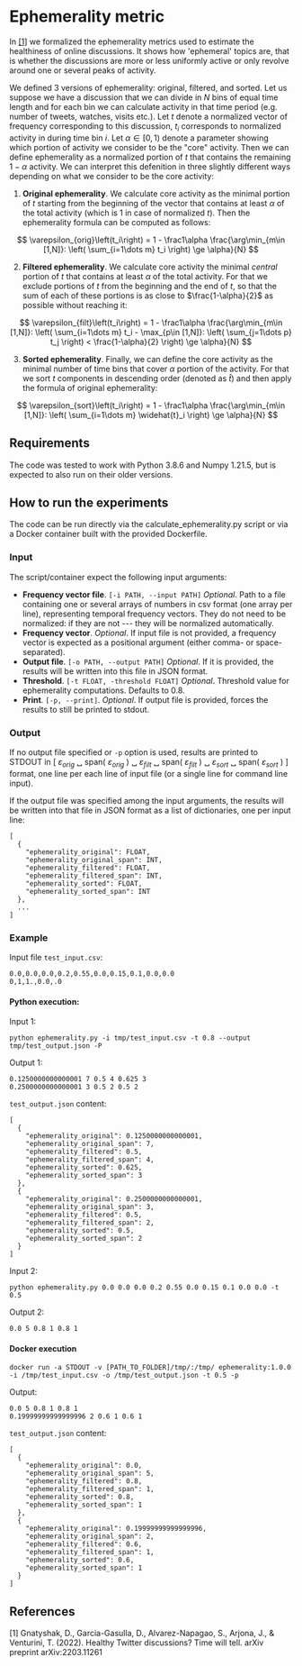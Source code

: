 # Ephemerality metric
In [[1]](#1) we formalized the ephemerality metrics used to estimate the healthiness of online discussions. It shows how
'ephemeral' topics are, that is whether the discussions are more or less uniformly active or only revolve around one or
several peaks of activity.

We defined 3 versions of ephemerality: original, filtered, and sorted. Let us suppose we have a discussion that we can divide in $N$ bins of equal time length and for each bin we can calculate activity in that time period (e.g. number of tweets, watches, visits etc.). Let $t$ denote a normalized vector of frequency corresponding to this discussion, $t_i$ corresponds to normalized activity in during time bin $i$. Let $\alpha\in\left[0, 1\right)$ denote a parameter showing which portion of activity we consider to be the "core" activity. Then we can define ephemerality as a normalized portion of $t$ that contains the remaining $1-\alpha$ activity. We can interpret this defenition in three slightly different ways depending on what we consider to be the core activity:

1. **Original ephemerality**. We calculate core activity as the minimal portion of $t$ starting from the beginning of the vector that contains at least $\alpha$ of the total activity (which is 1 in case of normalized $t$). Then the ephemerality formula can be computed as follows:

$$
\varepsilon_{orig}\left(t_i\right) = 1 - \frac1\alpha \frac{\arg\min_{m\in [1,N]}: \left( \sum_{i=1\dots m} t_i \right) \ge \alpha}{N}
$$

2. **Filtered ephemerality**. We calculate core activity the minimal *central* portion of $t$ that contains at least $\alpha$ of the total activity. For that we exclude portions of $t$ from the beginning and the end of $t$, so that the sum of each of these portions is as close to $\frac{1-\alpha}{2}$ as possible without reaching it:

$$
\varepsilon_{filt}\left(t_i\right) = 1 - \frac1\alpha \frac{\arg\min_{m\in [1,N]}: \left( \sum_{i=1\dots m} t_i - \max_{p\in [1,N]}: \left( \sum_{j=1\dots p} t_j \right) < \frac{1-\alpha}{2} \right) \ge \alpha}{N}
$$

3. **Sorted ephemerality**. Finally, we can define the core activity as the minimal number of time bins that cover $\alpha$ portion of the activity. For that we sort $t$ components in descending order (denoted as $\widehat{t}$) and then apply the formula of original ephemerality:

$$
\varepsilon_{sort}\left(t_i\right) = 1 - \frac1\alpha \frac{\arg\min_{m\in [1,N]}: \left( \sum_{i=1\dots m} \widehat{t}_i \right) \ge \alpha}{N}
$$

## Requirements
The code was tested to work with Python 3.8.6 and Numpy 1.21.5, but is expected to also run on their older versions.

## How to run the experiments
The code can be run directly via the calculate_ephemerality.py script or via a Docker container built with the provided
Dockerfile.

### Input
The script/container expect the following input arguments:

* **Frequency vector file**. `[-i PATH, --input PATH]` _Optional_. Path to a file containing one or several arrays of 
numbers in csv format (one array per line), representing temporal frequency vectors. They do not need to be normalized:
if they are not --- they will be normalized automatically.
* **Frequency vector**. _Optional_. If input file is not provided, a frequency vector is expected as a positional 
argument (either comma- or space-separated). 
* **Output file**. `[-o PATH, --output PATH]` _Optional_. If it is provided, the results will be written into this file
in JSON format.
* **Threshold**. `[-t FLOAT, -threshold FLOAT]` _Optional_. Threshold value for ephemerality computations. Defaults 
to 0.8.
* **Print**. `[-p, --print]`. _Optional_. If output file is provided, forces the results to still be printed to stdout.

### Output
If no output file specified or `-p` option is used, results are printed to STDOUT in [
$\varepsilon_{orig}$ ␣
span( $\varepsilon_{orig}$ ) ␣
$\varepsilon_{filt}$ ␣
span( $\varepsilon_{filt}$ ) ␣
$\varepsilon_{sort}$ ␣
span( $\varepsilon_{sort}$ )
] format, one line per each line of input file (or a single line for command line input).

If the output file was specified among the input arguments, the results will be written into that file in JSON format as 
a list of dictionaries, one per input line:

```
[
  {
    "ephemerality_original": FLOAT,
    "ephemerality_original_span": INT,
    "ephemerality_filtered": FLOAT,
    "ephemerality_filtered_span": INT,
    "ephemerality_sorted": FLOAT,
    "ephemerality_sorted_span": INT
  },
  ...
]
```

### Example

Input file `test_input.csv`:
```
0.0,0.0,0.0,0.2,0.55,0.0,0.15,0.1,0.0,0.0
0,1,1.,0.0,.0
```

#### Python execution:

Input 1:

```
python ephemerality.py -i tmp/test_input.csv -t 0.8 --output tmp/test_output.json -P
```

Output 1:
```
0.1250000000000001 7 0.5 4 0.625 3
0.2500000000000001 3 0.5 2 0.5 2
```

`test_output.json` content:
```
[
  {
    "ephemerality_original": 0.1250000000000001,
    "ephemerality_original_span": 7,
    "ephemerality_filtered": 0.5,
    "ephemerality_filtered_span": 4,
    "ephemerality_sorted": 0.625,
    "ephemerality_sorted_span": 3
  },
  {
    "ephemerality_original": 0.2500000000000001,
    "ephemerality_original_span": 3,
    "ephemerality_filtered": 0.5,
    "ephemerality_filtered_span": 2,
    "ephemerality_sorted": 0.5,
    "ephemerality_sorted_span": 2
  }
]
```

Input 2:

```
python ephemerality.py 0.0 0.0 0.0 0.2 0.55 0.0 0.15 0.1 0.0 0.0 -t 0.5
```

Output 2:
```
0.0 5 0.8 1 0.8 1
```

#### Docker execution
```
docker run -a STDOUT -v [PATH_TO_FOLDER]/tmp/:/tmp/ ephemerality:1.0.0 -i /tmp/test_input.csv -o /tmp/test_output.json -t 0.5 -p 
```

Output:
```
0.0 5 0.8 1 0.8 1
0.19999999999999996 2 0.6 1 0.6 1
```

`test_output.json` content:
```
[
  {
    "ephemerality_original": 0.0,
    "ephemerality_original_span": 5,
    "ephemerality_filtered": 0.8,
    "ephemerality_filtered_span": 1,
    "ephemerality_sorted": 0.8,
    "ephemerality_sorted_span": 1
  },
  {
    "ephemerality_original": 0.19999999999999996,
    "ephemerality_original_span": 2,
    "ephemerality_filtered": 0.6,
    "ephemerality_filtered_span": 1,
    "ephemerality_sorted": 0.6,
    "ephemerality_sorted_span": 1
  }
]
```


## References
<a id="1">[1]</a>
Gnatyshak, D., Garcia-Gasulla, D., Alvarez-Napagao, S., Arjona, J., & Venturini, T. (2022). Healthy Twitter discussions? Time will tell. arXiv preprint arXiv:2203.11261

